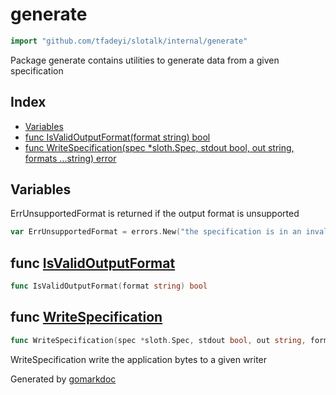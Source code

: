 <!-- Code generated by gomarkdoc. DO NOT EDIT -->

# generate

```go
import "github.com/tfadeyi/slotalk/internal/generate"
```

Package generate contains utilities to generate data from a given specification

## Index

- [Variables](<#variables>)
- [func IsValidOutputFormat(format string) bool](<#func-isvalidoutputformat>)
- [func WriteSpecification(spec *sloth.Spec, stdout bool, out string, formats ...string) error](<#func-writespecification>)


## Variables

ErrUnsupportedFormat is returned if the output format is unsupported

```go
var ErrUnsupportedFormat = errors.New("the specification is in an invalid format")
```

## func [IsValidOutputFormat](<https://github.com/tfadeyi/sloth-simple-comments/blob/main/internal/generate/generate.go#L25>)

```go
func IsValidOutputFormat(format string) bool
```

## func [WriteSpecification](<https://github.com/tfadeyi/sloth-simple-comments/blob/main/internal/generate/generate.go#L35>)

```go
func WriteSpecification(spec *sloth.Spec, stdout bool, out string, formats ...string) error
```

WriteSpecification write the application bytes to a given writer



Generated by [gomarkdoc](<https://github.com/princjef/gomarkdoc>)
